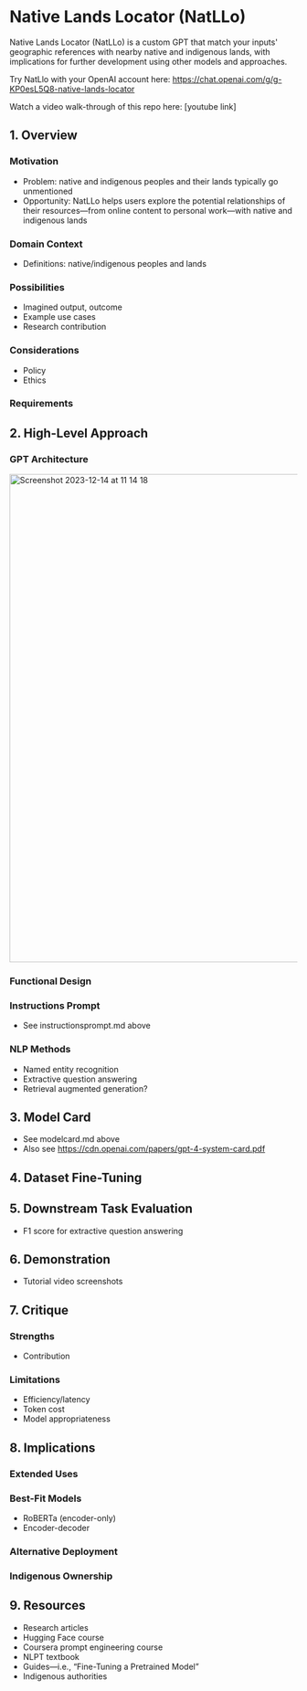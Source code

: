 # Native Lands Locator (NatLLo)
Native Lands Locator (NatLLo) is a custom GPT that match your inputs' geographic references with nearby native and indigenous lands, with implications for further development using other models and approaches.

Try NatLlo with your OpenAI account here: https://chat.openai.com/g/g-KP0esL5Q8-native-lands-locator

Watch a video walk-through of this repo here: [youtube link]

## 1. Overview

### Motivation
- Problem: native and indigenous peoples and their lands typically go unmentioned
- Opportunity: NatLLo helps users explore the potential relationships of their resources—from online content to personal work—with native and indigenous lands

### Domain Context
- Definitions: native/indigenous peoples and lands

### Possibilities
- Imagined output, outcome
- Example use cases
- Research contribution

### Considerations
- Policy
- Ethics

### Requirements

## 2. High-Level Approach

### GPT Architecture
<img width="855" alt="Screenshot 2023-12-14 at 11 14 18" src="https://github.com/sadkowsk/native-lands-locator/assets/143565317/6910c003-d493-4024-8d18-83046cca46b6">

### Functional Design

### Instructions Prompt
- See instructionsprompt.md above

### NLP Methods
- Named entity recognition
- Extractive question answering
- Retrieval augmented generation?

## 3. Model Card
- See modelcard.md above
- Also see https://cdn.openai.com/papers/gpt-4-system-card.pdf

## 4. Dataset Fine-Tuning

## 5. Downstream Task Evaluation
- F1 score for extractive question answering

## 6. Demonstration
- Tutorial video screenshots

## 7. Critique

### Strengths
- Contribution

### Limitations
- Efficiency/latency
- Token cost
- Model appropriateness

## 8. Implications

### Extended Uses

### Best-Fit Models
- RoBERTa (encoder-only)
- Encoder-decoder

### Alternative Deployment

### Indigenous Ownership

## 9. Resources
- Research articles
- Hugging Face course
- Coursera prompt engineering course
- NLPT textbook
- Guides—i.e., “Fine-Tuning a Pretrained Model”
- Indigenous authorities
